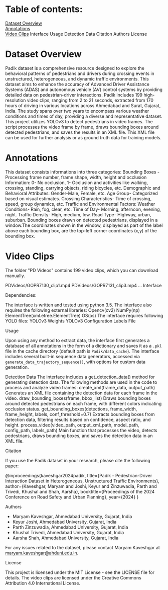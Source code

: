 # Table of contents:

[Dataset Overview](#Dataset-Overview) <br>
[Annotations](#Annotations) <br>
[Video Clips](#Video-Clips)
Interface
Usage
Detection Data
Citation
Authors
License

# Dataset Overview

Padik dataset is a comprehensive resource designed to explore the behavioral patterns of pedestrians and drivers during crossing events in unstructured, heterogeneous, and dynamic traffic environments. This dataset aims to enhance the accuracy of Advanced Driver Assistance Systems (ADAS) and autonomous vehicle (AV) control systems by providing detailed data on pedestrian-driver interactions. Padik includes 199 high-resolution video clips, ranging from 2 to 21 seconds, extracted from 170 hours of driving in various locations across Ahmedabad and Surat, Gujarat, India. The study spans over two years to encompass various weather conditions and times of day, providing a diverse and representative dataset. This project utilizes YOLOv3 to detect pedestrians in video frames. The script processes the video frame by frame, draws bounding boxes around detected pedestrians, and saves the results in an XML file. This XML file can be used for further analysis or as ground truth data for training models.


# Annotations

This dataset consists informations into three categories: 
Bounding Boxes - Processing frame number, frame shape, width, height and occlusion Information: 0- No occlusion, 1- Occlusion and activities like walking, crossing, standing, carrying objects, riding bicycles, etc.
Demographic and Behavioral Attributes: Gender-Male, Female, etc. Age Group- Categorized based on visual estimates. Crossing Characteristics- Time of crossing, speed, group dynamics, etc.
Traffic and Environmental Factors: Weather Conditions- Rain, fog, clear, etc. Time of Day- Morning, afternoon, evening, night. Traffic Density- High, medium, low. Road Type- Highway, urban, suburban.
Bounding boxes drawn on detected pedestrians, displayed in a window.The coordinates shown in the window, displayed as part of the label above each bounding box, are the top-left corner coordinates (x,y) of the bounding box.

# Video Clips

The folder "PD Videos" contains 199 video clips, which you can download manually.

PDVideos/GOPR7130_clip1.mp4
PDVideos/GOPR7131_clip3.mp4
…
Interface

Dependencies:

The interface is written and tested using python 3.5. 
The interface also requires the following external libraries:
Opencv(cv2)
NumPy(np)
ElementTree(xml.etree.ElementTree)
OS(os)
The interface requires following YOLO files:
YOLOv3 Weights
YOLOv3 Configuration
Labels File

Usage

Upon using any method to extract data, the interface first generates a database of all annotations in the form of a dictionary and saves it as a `.pkl` file in the cache directory (default path is `Padik/data_cache`). The interface includes several built-in sequence data generators, accessed via `generate_data_trajectory_sequence()`, with options for custom data generation.

Detection Data
The interface includes a get_detection_data() method for generating detection data. The following methods are used in the code to process and analyze video frames:
create_xml(frame_data, output_path)
Generates an XML file containing the detection data for each frame in the video.
draw_bounding_boxes(frame, bbox_list)
Draws bounding boxes around detected pedestrians on each frame, with different colors indicating occlusion status.
get_bounding_boxes(detections, frame_width, frame_height, labels, conf_threshold=0.7)
Extracts bounding boxes from detection data, filtering results based on confidence, aspect ratio, and height.
process_video(video_path, output_xml_path, model_path, config_path, labels_path)
Main function that processes the video, detects pedestrians, draws bounding boxes, and saves the detection data in an XML file.

Citation

If you use the Padik dataset in your research, please cite the following paper:

@inproceedings{kaveshgar2024padik,
  title={Padik - Pedestrian-Driver Interaction Dataset in Heterogeneous, Unstructured Traffic Environments},
  author={Kaveshgar, Maryam and Joshi, Keyur and Zinzuwadia, Parth and Trivedi, Khushal and Shah, Aarsha},
  booktitle={Proceedings of the 2024 Conference on Road Safety and Urban Planning},
  year={2024}
}

Authors

- Maryam Kaveshgar, Ahmedabad University, Gujarat, India
- Keyur Joshi, Ahmedabad University, Gujarat, India
- Parth Zinzuwadia, Ahmedabad University, Gujarat, India
- Khushal Trivedi, Ahmedabad University, Gujarat, India
- Aarsha Shah, Ahmedabad University, Gujarat, India

For any issues related to the dataset, please contact Maryam Kaveshgar at [maryam.kaveshgar@ahduni.edu.in](mailto:maryam.kaveshgar@ahduni.edu.in).

License

This project is licensed under the MIT License - see the LICENSE file for details. The video clips are licensed under the Creative Commons Attribution 4.0 International License.
